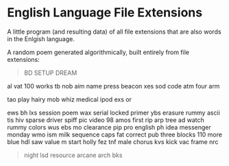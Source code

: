 English Language File Extensions
=============================

A little program (and resulting data) of all file extensions that are also words in the Enlgish language.

A random poem generated algorithmically, built entirely from file extensions:

>BD SETUP DREAM 

al vat 100 works tb nob aim name press beacon xes sod code atm four arm 

tao play hairy mob whiz medical ipod exs or 

ews bh lxs session poem wax serial locked primer 
ybs erasure rummy ascii tis hiv sparse driver spiff pic video 98 amos first 
rip 
arp tree ad watch 
rummy colors 
wus ebs mo 
clearance pip pro english ph idea messenger monday wmo ism 
milk sequence 
caps fat correct pub three blocks 110 more blue hdl saw value m start holly 
fez tnf male chorus kvs kick vac frame nrc 
>night lsd resource arcane arch bks 
